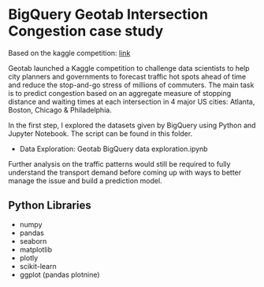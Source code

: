 
# BigQuery Geotab Intersection Congestion case study
Based on the kaggle competition: [link](https://www.kaggle.com/c/bigquery-geotab-intersection-congestion)

Geotab launched a Kaggle competition to challenge data scientists to help city planners and governments to forecast traffic hot spots ahead of time and reduce the stop-and-go stress of millions of commuters. The main task is to predict congestion based on an aggregate measure of stopping distance and waiting times at each intersection in 4 major US cities: Atlanta, Boston, Chicago & Philadelphia. 

In the first step, I explored the datasets given by BigQuery using Python and Jupyter Notebook. The script can be found in this folder.
- Data Exploration: Geotab BigQuery data exploration.ipynb

Further analysis on the traffic patterns would still be required to fully understand the transport demand before coming up with ways to better manage the issue and build a prediction model.


## Python Libraries
- numpy
- pandas
- seaborn
- matplotlib
- plotly
- scikit-learn
- ggplot (pandas plotnine)
